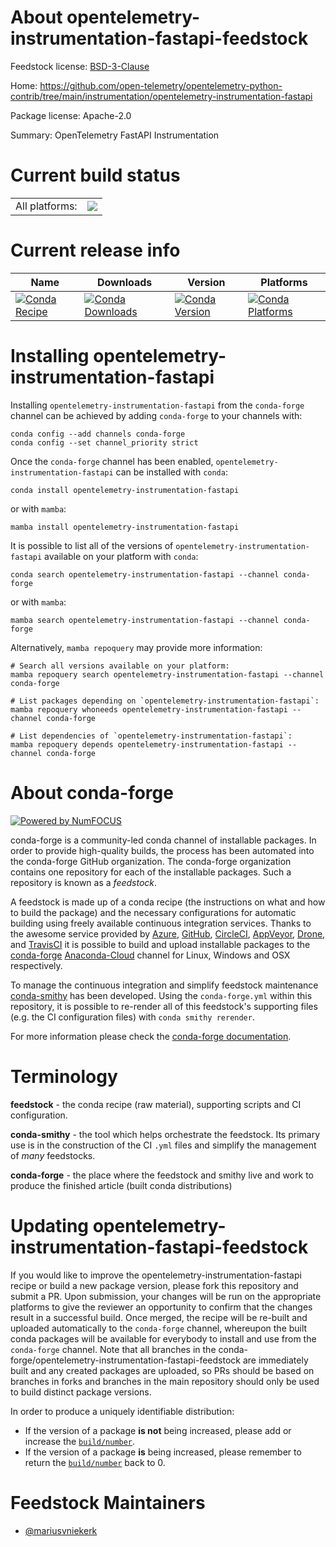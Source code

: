 About opentelemetry-instrumentation-fastapi-feedstock
=====================================================

Feedstock license: [BSD-3-Clause](https://github.com/conda-forge/opentelemetry-instrumentation-fastapi-feedstock/blob/main/LICENSE.txt)

Home: https://github.com/open-telemetry/opentelemetry-python-contrib/tree/main/instrumentation/opentelemetry-instrumentation-fastapi

Package license: Apache-2.0

Summary: OpenTelemetry FastAPI Instrumentation

Current build status
====================


<table><tr><td>All platforms:</td>
    <td>
      <a href="https://dev.azure.com/conda-forge/feedstock-builds/_build/latest?definitionId=13888&branchName=main">
        <img src="https://dev.azure.com/conda-forge/feedstock-builds/_apis/build/status/opentelemetry-instrumentation-fastapi-feedstock?branchName=main">
      </a>
    </td>
  </tr>
</table>

Current release info
====================

| Name | Downloads | Version | Platforms |
| --- | --- | --- | --- |
| [![Conda Recipe](https://img.shields.io/badge/recipe-opentelemetry--instrumentation--fastapi-green.svg)](https://anaconda.org/conda-forge/opentelemetry-instrumentation-fastapi) | [![Conda Downloads](https://img.shields.io/conda/dn/conda-forge/opentelemetry-instrumentation-fastapi.svg)](https://anaconda.org/conda-forge/opentelemetry-instrumentation-fastapi) | [![Conda Version](https://img.shields.io/conda/vn/conda-forge/opentelemetry-instrumentation-fastapi.svg)](https://anaconda.org/conda-forge/opentelemetry-instrumentation-fastapi) | [![Conda Platforms](https://img.shields.io/conda/pn/conda-forge/opentelemetry-instrumentation-fastapi.svg)](https://anaconda.org/conda-forge/opentelemetry-instrumentation-fastapi) |

Installing opentelemetry-instrumentation-fastapi
================================================

Installing `opentelemetry-instrumentation-fastapi` from the `conda-forge` channel can be achieved by adding `conda-forge` to your channels with:

```
conda config --add channels conda-forge
conda config --set channel_priority strict
```

Once the `conda-forge` channel has been enabled, `opentelemetry-instrumentation-fastapi` can be installed with `conda`:

```
conda install opentelemetry-instrumentation-fastapi
```

or with `mamba`:

```
mamba install opentelemetry-instrumentation-fastapi
```

It is possible to list all of the versions of `opentelemetry-instrumentation-fastapi` available on your platform with `conda`:

```
conda search opentelemetry-instrumentation-fastapi --channel conda-forge
```

or with `mamba`:

```
mamba search opentelemetry-instrumentation-fastapi --channel conda-forge
```

Alternatively, `mamba repoquery` may provide more information:

```
# Search all versions available on your platform:
mamba repoquery search opentelemetry-instrumentation-fastapi --channel conda-forge

# List packages depending on `opentelemetry-instrumentation-fastapi`:
mamba repoquery whoneeds opentelemetry-instrumentation-fastapi --channel conda-forge

# List dependencies of `opentelemetry-instrumentation-fastapi`:
mamba repoquery depends opentelemetry-instrumentation-fastapi --channel conda-forge
```


About conda-forge
=================

[![Powered by
NumFOCUS](https://img.shields.io/badge/powered%20by-NumFOCUS-orange.svg?style=flat&colorA=E1523D&colorB=007D8A)](https://numfocus.org)

conda-forge is a community-led conda channel of installable packages.
In order to provide high-quality builds, the process has been automated into the
conda-forge GitHub organization. The conda-forge organization contains one repository
for each of the installable packages. Such a repository is known as a *feedstock*.

A feedstock is made up of a conda recipe (the instructions on what and how to build
the package) and the necessary configurations for automatic building using freely
available continuous integration services. Thanks to the awesome service provided by
[Azure](https://azure.microsoft.com/en-us/services/devops/), [GitHub](https://github.com/),
[CircleCI](https://circleci.com/), [AppVeyor](https://www.appveyor.com/),
[Drone](https://cloud.drone.io/welcome), and [TravisCI](https://travis-ci.com/)
it is possible to build and upload installable packages to the
[conda-forge](https://anaconda.org/conda-forge) [Anaconda-Cloud](https://anaconda.org/)
channel for Linux, Windows and OSX respectively.

To manage the continuous integration and simplify feedstock maintenance
[conda-smithy](https://github.com/conda-forge/conda-smithy) has been developed.
Using the ``conda-forge.yml`` within this repository, it is possible to re-render all of
this feedstock's supporting files (e.g. the CI configuration files) with ``conda smithy rerender``.

For more information please check the [conda-forge documentation](https://conda-forge.org/docs/).

Terminology
===========

**feedstock** - the conda recipe (raw material), supporting scripts and CI configuration.

**conda-smithy** - the tool which helps orchestrate the feedstock.
                   Its primary use is in the construction of the CI ``.yml`` files
                   and simplify the management of *many* feedstocks.

**conda-forge** - the place where the feedstock and smithy live and work to
                  produce the finished article (built conda distributions)


Updating opentelemetry-instrumentation-fastapi-feedstock
========================================================

If you would like to improve the opentelemetry-instrumentation-fastapi recipe or build a new
package version, please fork this repository and submit a PR. Upon submission,
your changes will be run on the appropriate platforms to give the reviewer an
opportunity to confirm that the changes result in a successful build. Once
merged, the recipe will be re-built and uploaded automatically to the
`conda-forge` channel, whereupon the built conda packages will be available for
everybody to install and use from the `conda-forge` channel.
Note that all branches in the conda-forge/opentelemetry-instrumentation-fastapi-feedstock are
immediately built and any created packages are uploaded, so PRs should be based
on branches in forks and branches in the main repository should only be used to
build distinct package versions.

In order to produce a uniquely identifiable distribution:
 * If the version of a package **is not** being increased, please add or increase
   the [``build/number``](https://docs.conda.io/projects/conda-build/en/latest/resources/define-metadata.html#build-number-and-string).
 * If the version of a package **is** being increased, please remember to return
   the [``build/number``](https://docs.conda.io/projects/conda-build/en/latest/resources/define-metadata.html#build-number-and-string)
   back to 0.

Feedstock Maintainers
=====================

* [@mariusvniekerk](https://github.com/mariusvniekerk/)

